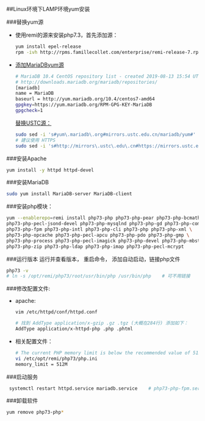 <!--
 * @Description:
 * @Author: 焦国峰
 * @Github: https://github.com/clement-jiao
 * @Date: 2019-08-13 23:39:32
 * @LastEditors: clement-jiao
 * @LastEditTime: 2019-08-14 11:19:06
 -->
##Linux环境下LAMP环境yum安装


###替换yum源

- 使用remi的源来安装php7.3，首先添加源：

  ```bash
  yum install epel-release
  rpm -ivh http://rpms.famillecollet.com/enterprise/remi-release-7.rpm
  ```

- [添加MariaDByum源](https://downloads.mariadb.org/mariadb/repositories)

  ```bash
  # MariaDB 10.4 CentOS repository list - created 2019-08-13 15:54 UTC
  # http://downloads.mariadb.org/mariadb/repositories/
  [mariadb]
  name = MariaDB
  baseurl = http://yum.mariadb.org/10.4/centos7-amd64
  gpgkey=https://yum.mariadb.org/RPM-GPG-KEY-MariaDB
  gpgcheck=1
  ```

  [替换USTC源：](https://mirrors.ustc.edu.cn/help/mariadb.html)

  ```bash
  sudo sed -i 's#yum\.mariadb\.org#mirrors.ustc.edu.cn/mariadb/yum#' /etc/yum.repos.d/mariadb
  # 建议使用 HTTPS
  sudo sed -i 's#http://mirrors\.ustc\.edu\.cn#https://mirrors.ustc.edu.cn#g' /etc/yum.repos.d/mariadb
  ```

###安装Apache

```bash
yum install -y httpd httpd-devel
```
###安装MariaDB

```bash
sudo yum install MariaDB-server MariaDB-client
```

###安装php模块：

```bash
yum --enablerepo=remi install php73-php php73-php-pear php73-php-bcmath \
php73-php-pecl-jsond-devel php73-php-mysqlnd php73-php-gd php73-php-common \
php73-php-fpm php73-php-intl php73-php-cli php73-php php73-php-xml \
php73-php-opcache php73-php-pecl-apcu php73-php-pdo php73-php-gmp \
php73-php-process php73-php-pecl-imagick php73-php-devel php73-php-mbstring \
php73-php-zip php73-php-ldap php73-php-imap php73-php-pecl-mcrypt
```

###运行版本
运行并查看版本， 重启命令， 添加自动启动，链接php文件
```bash
php73 -v
# ln -s /opt/remi/php73/root/usr/bin/php /usr/bin/php    # 可不用链接
```

###修改配置文件:

- apache:
  ```bash
  vim /etc/httpd/conf/httpd.conf

  # 找到 AddType application/x-gzip .gz .tgz (大概在284行) 添加如下：
  AddType application/x-httpd-php .php .phtml
  ```


- 相关配置文件：
  ```bash
  # The current PHP memory limit is below the recommended value of 512MB.
  vi /etc/opt/remi/php73/php.ini
  memory_limit = 512M
  ```

###启动服务

```bash
 systemctl restart httpd.service mariadb.service    # php73-php-fpm.service
```

###卸载软件
```bash
yum remove php73-php*
```
